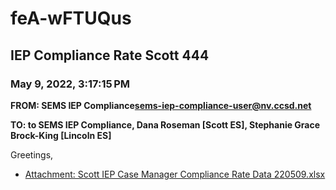 # feA-wFTUQus
## IEP Compliance Rate Scott 444
### May 9, 2022, 3:17:15 PM
**FROM: SEMS IEP Compliance<sems-iep-compliance-user@nv.ccsd.net>**

**TO: to SEMS IEP Compliance, Dana Roseman [Scott ES], Stephanie Grace Brock-King [Lincoln ES]**


Greetings,  





* [Attachment: Scott IEP Case Manager Compliance Rate Data 220509.xlsx](feA-wFTUQus-attachment-1.xlsx)

